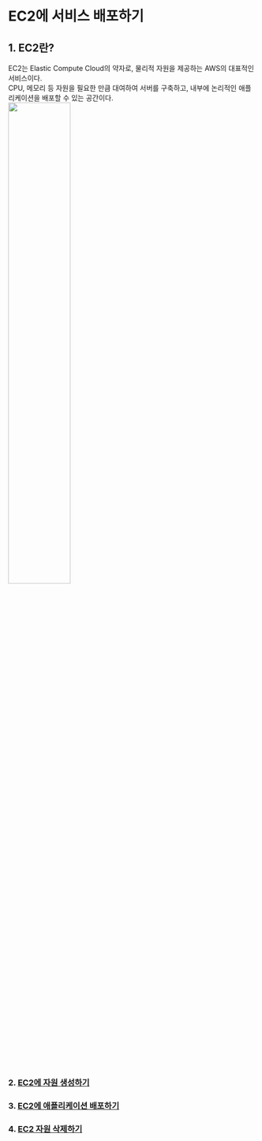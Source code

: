 # EC2에 서비스 배포하기

## 1. EC2란?
EC2는 Elastic Compute Cloud의 약자로, 물리적 자원을 제공하는 AWS의 대표적인 서비스이다.<br>
CPU, 메모리 등 자원을 필요한 만큼 대여하여 서버를 구축하고, 내부에 논리적인 애플리케이션을 배포할 수 있는 공간이다.<br>
<img src="https://user-images.githubusercontent.com/92259017/148725792-b6c69e56-a72a-4f3c-ada9-c834acb087e6.png" style="width:50%; height:50%"/>

### 2. [EC2에 자원 생성하기](https://github.com/heewonim131/TIL/tree/main/AWS/02/02-02#ec2에-자원-생성하기)
### 3. [EC2에 애플리케이션 배포하기](https://github.com/heewonim131/TIL/tree/main/AWS/02/02-03#ec2에-애플리케이션-배포하기)
### 4. [EC2 자원 삭제하기](https://github.com/heewonim131/TIL/tree/main/AWS/02/02-04#ec2-자원-삭제하기)
